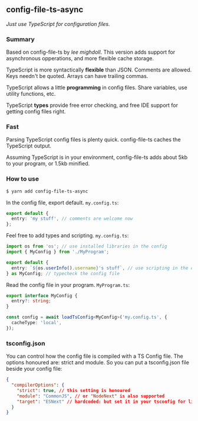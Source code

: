 ## config-file-ts-async

_Just use TypeScript for configuration files._

####

### Summary

Based on config-file-ts by _lee mighdoll_.
This version adds support for asynchronous opperations, and more flexible cache storage.

TypeScript is more syntactically **flexible** than JSON. Comments are allowed. Keys needn't be quoted.
Arrays can have trailing commas.

TypeScript allows a little **programming** in config files. Share variables, use utility functions, etc.

TypeScript **types** provide free error checking, and free IDE support for getting config files right.

### Fast

Parsing TypeScript config files is plenty quick. config-file-ts caches the TypeScript output.

Assuming TypeScript is in your environment, config-file-ts adds about 5kb to your program, or 1.5kb minified.

### How to use

```bash
$ yarn add config-file-ts-async
```

In the config file, export default. `my.config.ts`:

```ts
export default {
  entry: 'my stuff', // comments are welcome now
};
```

Feel free to add types and scripting. `my.config.ts`:

```ts
import os from 'os'; // use installed libraries in the config
import { MyConfig } from './MyProgram';

export default {
  entry: `${os.userInfo().username}'s stuff`, // use scripting in the config file
} as MyConfig; // typecheck the config file
```

Read the config file in your program. `MyProgram.ts`:

```ts
export interface MyConfig {
  entry?: string;
}

const config = await loadTsConfig<MyConfig>('my.config.ts', {
  cacheType: 'local',
});
```

### tsconfig.json

You can control how the config file is compiled with a TS Config file.
The options honoured are: strict and module. So you can put a tsconfig.json file beside your config file:

```json
{
  "compilerOptions": {
    "strict": true, // this setting is honoured
    "module": "CommonJS", // or "NodeNext" is also supported
    "target": "ESNext" // hardcoded: but set it in your tsconfig for linting purposes
  }
}
```
